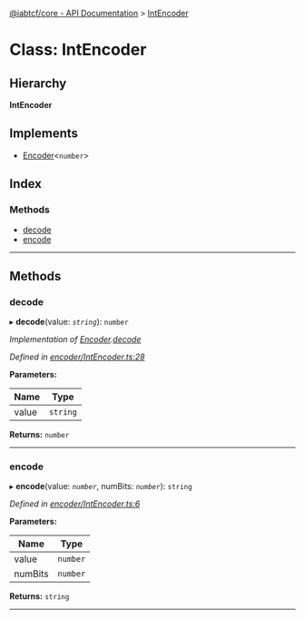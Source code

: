 [@iabtcf/core - API Documentation](../README.md) > [IntEncoder](../classes/intencoder.md)

# Class: IntEncoder

## Hierarchy

**IntEncoder**

## Implements

* [Encoder](../interfaces/encoder.md)<`number`>

## Index

### Methods

* [decode](intencoder.md#decode)
* [encode](intencoder.md#encode)

---

## Methods

<a id="decode"></a>

###  decode

▸ **decode**(value: *`string`*): `number`

*Implementation of [Encoder](../interfaces/encoder.md).[decode](../interfaces/encoder.md#decode)*

*Defined in [encoder/IntEncoder.ts:28](https://github.com/chrispaterson/iabtcf-es/blob/ffdba84/modules/core/src/encoder/IntEncoder.ts#L28)*

**Parameters:**

| Name | Type |
| ------ | ------ |
| value | `string` |

**Returns:** `number`

___
<a id="encode"></a>

###  encode

▸ **encode**(value: *`number`*, numBits: *`number`*): `string`

*Defined in [encoder/IntEncoder.ts:6](https://github.com/chrispaterson/iabtcf-es/blob/ffdba84/modules/core/src/encoder/IntEncoder.ts#L6)*

**Parameters:**

| Name | Type |
| ------ | ------ |
| value | `number` |
| numBits | `number` |

**Returns:** `string`

___

